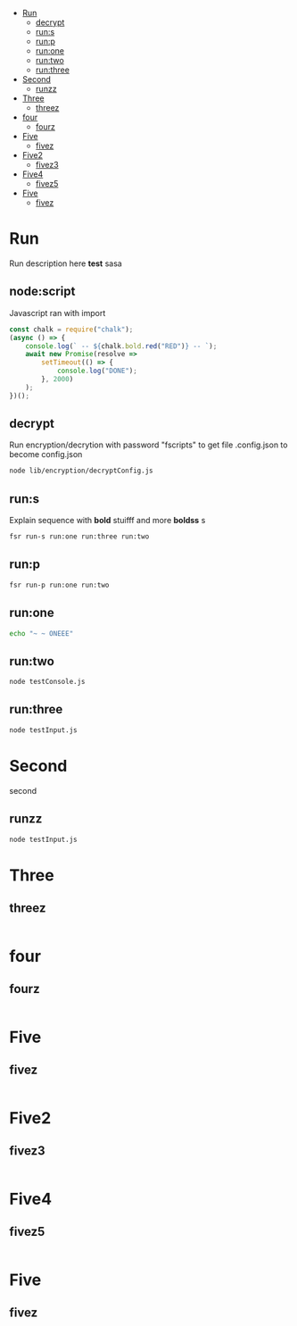 -   [Run](#run)
    -   [decrypt](#decrypt)
    -   [run:s](#runs)
    -   [run:p](#runp)
    -   [run:one](#runone)
    -   [run:two](#runtwo)
    -   [run:three](#runthree)
-   [Second](#second)
    -   [runzz](#runzz)
-   [Three](#three)
    -   [threez](#threez)
-   [four](#four)
    -   [fourz](#fourz)
-   [Five](#five)
    -   [fivez](#fivez)
-   [Five2](#five2)
    -   [fivez3](#fivez3)
-   [Five4](#five4)
    -   [fivez5](#fivez5)
-   [Five](#five-1)
    -   [fivez](#fivez-1)
        <!-- end toc -->

# Run

Run description here **test** sasa

## node:script

Javascript ran with import

```javascript
const chalk = require("chalk");
(async () => {
    console.log(` -- ${chalk.bold.red("RED")} -- `);
    await new Promise(resolve =>
        setTimeout(() => {
            console.log("DONE");
        }, 2000)
    );
})();
```

## decrypt

Run encryption/decrytion with password "fscripts" to get file .config.json to become config.json

```bash
node lib/encryption/decryptConfig.js
```

## run:s

Explain sequence with **bold** stuifff and more **boldss** s

```bash
fsr run-s run:one run:three run:two
```

## run:p

```bash
fsr run-p run:one run:two
```

## run:one

```bash
echo "~ ~ ONEEE"
```

## run:two

```bash
node testConsole.js
```

## run:three

```bash
node testInput.js
```

# Second

second

## runzz

```bash
node testInput.js
```

# Three

## threez

```bash

```

# four

## fourz

```bash

```

# Five

## fivez

```bash

```

# Five2

## fivez3

```bash

```

# Five4

## fivez5

```bash

```

# Five

## fivez

```bash

```
